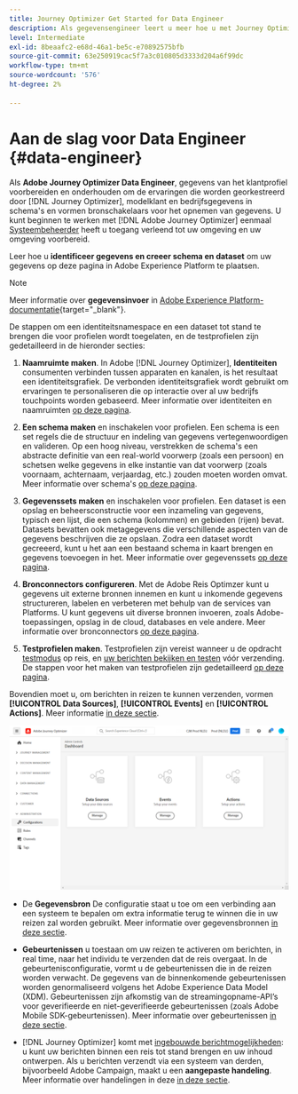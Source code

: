 ```yaml
---
title: Journey Optimizer Get Started for Data Engineer
description: Als gegevensengineer leert u meer hoe u met Journey Optimizer kunt werken
level: Intermediate
exl-id: 8beaafc2-e68d-46a1-be5c-e70892575bfb
source-git-commit: 63e250919cac5f7a3c010805d3333d204a6f99dc
workflow-type: tm+mt
source-wordcount: '576'
ht-degree: 2%

---
```


# Aan de slag voor Data Engineer {#data-engineer}

Als **Adobe Journey Optimizer Data Engineer**, gegevens van het klantprofiel voorbereiden en onderhouden om de ervaringen die worden georkestreerd door [!DNL Journey Optimizer], modelklant en bedrijfsgegevens in schema&#39;s en vormen bronschakelaars voor het opnemen van gegevens. U kunt beginnen te werken met [!DNL Adobe Journey Optimizer] eenmaal [Systeembeheerder](administrator.md) heeft u toegang verleend tot uw omgeving en uw omgeving voorbereid.


Leer hoe u **identificeer gegevens en creeer schema en dataset** om uw gegevens op deze pagina in Adobe Experience Platform te plaatsen.

>[!NOTE]
>
>Meer informatie over **gegevensinvoer** in [Adobe Experience Platform-documentatie](https://experienceleague.adobe.com/docs/experience-platform/ingestion/home.html){target=&quot;_blank&quot;}.

De stappen om een identiteitsnamespace en een dataset tot stand te brengen die voor profielen wordt toegelaten, en de testprofielen zijn gedetailleerd in de hieronder secties:

1. **Naamruimte maken**. In Adobe [!DNL Journey Optimizer], **Identiteiten** consumenten verbinden tussen apparaten en kanalen, is het resultaat een identiteitsgrafiek. De verbonden identiteitsgrafiek wordt gebruikt om ervaringen te personaliseren die op interactie over al uw bedrijfs touchpoints worden gebaseerd.  Meer informatie over identiteiten en naamruimten [op deze pagina](../../segment/get-started-identity.md).

1. **Een schema maken** en inschakelen voor profielen. Een schema is een set regels die de structuur en indeling van gegevens vertegenwoordigen en valideren. Op een hoog niveau, verstrekken de schema&#39;s een abstracte definitie van een real-world voorwerp (zoals een persoon) en schetsen welke gegevens in elke instantie van dat voorwerp (zoals voornaam, achternaam, verjaardag, etc.) zouden moeten worden omvat.  Meer informatie over schema&#39;s [op deze pagina](../get-started-schemas.md).

1. **Gegevenssets maken** en inschakelen voor profielen. Een dataset is een opslag en beheersconstructie voor een inzameling van gegevens, typisch een lijst, die een schema (kolommen) en gebieden (rijen) bevat. Datasets bevatten ook metagegevens die verschillende aspecten van de gegevens beschrijven die ze opslaan. Zodra een dataset wordt gecreeerd, kunt u het aan een bestaand schema in kaart brengen en gegevens toevoegen in het. Meer informatie over gegevenssets [op deze pagina](../get-started-datasets.md).

1. **Bronconnectors configureren**. Met de Adobe Reis Optimzer kunt u gegevens uit externe bronnen innemen en kunt u inkomende gegevens structureren, labelen en verbeteren met behulp van de services van Platforms. U kunt gegevens uit diverse bronnen invoeren, zoals Adobe-toepassingen, opslag in de cloud, databases en vele andere. Meer informatie over bronconnectors [op deze pagina](../get-started-sources.md).

1. **Testprofielen maken**. Testprofielen zijn vereist wanneer u de opdracht [testmodus](../../building-journeys/testing-the-journey.md) op reis, en [uw berichten bekijken en testen](../../design/preview.md) vóór verzending. De stappen voor het maken van testprofielen zijn gedetailleerd [op deze pagina](../../segment/creating-test-profiles.md).


Bovendien moet u, om berichten in reizen te kunnen verzenden, vormen **[!UICONTROL Data Sources]**, **[!UICONTROL Events]** en **[!UICONTROL Actions]**. Meer informatie [in deze sectie](../../configuration/about-data-sources-events-actions.md).

![](../assets/admin-menu.png)

* De **Gegevensbron** De configuratie staat u toe om een verbinding aan een systeem te bepalen om extra informatie terug te winnen die in uw reizen zal worden gebruikt. Meer informatie over gegevensbronnen [in deze sectie](../../datasource/about-data-sources.md).

* **Gebeurtenissen** u toestaan om uw reizen te activeren om berichten, in real time, naar het individu te verzenden dat de reis overgaat. In de gebeurtenisconfiguratie, vormt u de gebeurtenissen die in de reizen worden verwacht. De gegevens van de binnenkomende gebeurtenissen worden genormaliseerd volgens het Adobe Experience Data Model (XDM). Gebeurtenissen zijn afkomstig van de streamingopname-API’s voor geverifieerde en niet-geverifieerde gebeurtenissen (zoals Adobe Mobile SDK-gebeurtenissen). Meer informatie over gebeurtenissen [in deze sectie](../../event/about-events.md).

* [!DNL Journey Optimizer] komt met [ingebouwde berichtmogelijkheden](../../messages/get-started-content.md): u kunt uw berichten binnen een reis tot stand brengen en uw inhoud ontwerpen. Als u berichten verzendt via een systeem van derden, bijvoorbeeld Adobe Campaign, maakt u een **aangepaste handeling**. Meer informatie over handelingen in deze [in deze sectie](../../action/action.md).
